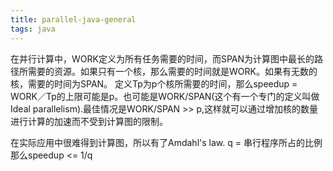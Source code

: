 ```yaml
---
title: parallel-java-general
tags: java
---
```


在并行计算中，WORK定义为所有任务需要的时间，而SPAN为计算图中最长的路径所需要的资源。如果只有一个核，那么需要的时间就是WORK。如果有无数的核，需要的时间为SPAN。
定义Tp为p个核所需要的时间，那么speedup = WORK／Tp的上限可能是p。也可能是WORK/SPAN(这个有一个专门的定义叫做Ideal parallelism).最佳情况是WORK/SPAN >> p,这样就可以通过增加核的数量进行计算的加速而不受到计算图的限制。

在实际应用中很难得到计算图，所以有了Amdahl's law.
q = 串行程序所占的比例
那么speedup <= 1/q

